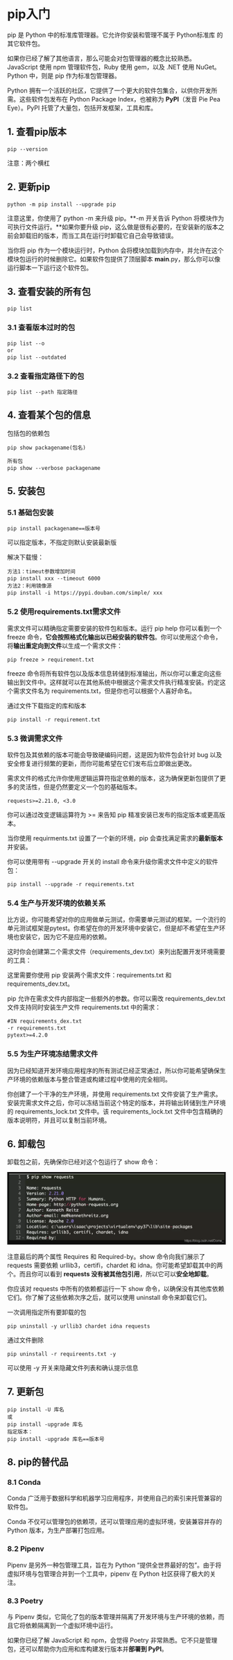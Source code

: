 # pip入门

pip 是 Python 中的标准库管理器。它允许你安装和管理不属于 Python标准库 的其它软件包。

如果你已经了解了其他语言，那么可能会对包管理器的概念比较熟悉。JavaScript 使用 npm 管理软件包，Ruby 使用 gem，以及 .NET 使用 NuGet。Python 中，则是 pip 作为标准包管理器。

Python 拥有一个活跃的社区，它提供了一个更大的软件包集合，以供你开发所需。这些软件包发布在 Python Package Index，也被称为 **PyPI**（发音 Pie Pea Eye）。PyPI 托管了大量包，包括开发框架，工具和库。



## 1. 查看pip版本

```
pip --version
```

注意：两个横杠



## 2. 更新pip

```
python -m pip install --upgrade pip
```

注意这里，你使用了 python -m 来升级 pip。**-m 开关告诉 Python 将模块作为可执行文件运行。**如果你要升级 pip，这么做是很有必要的，在安装新的版本之前会卸载旧的版本，而当工具在运行时卸载它自己会导致错误。

当你将 pip 作为一个模块运行时，Python 会将模块加载到内存中，并允许在这个模块包运行的时候删除它。如果软件包提供了顶层脚本 __main__.py，那么你可以像运行脚本一下运行这个软件包。



## 3. 查看安装的所有包

```
pip list
```

### 3.1 查看版本过时的包

```
pip list --o
or
pip list --outdated
```

### 3.2 查看指定路径下的包

```
pip list --path 指定路径
```



## 4. 查看某个包的信息

包括包的依赖包

```
pip show packagename(包名)
```

```
所有包
pip show --verbose packagename
```



## 5. 安装包

### 5.1 基础包安装

```
pip install packagename==版本号
```

可以指定版本，不指定则默认安装最新版

解决下载慢：

```
方法1：timeut参数增加时间
pip install xxx --timeout 6000
方法2：利用镜像源
pip install -i https://pypi.douban.com/simple/ xxx
```

### 5.2 使用requirements.txt需求文件

需求文件可以精确指定需要安装的软件包和版本。运行 pip help 你可以看到一个 freeze 命令，**它会按照格式化输出以已经安装的软件包**。你可以使用这个命令，将**输出重定向到文件**以生成一个需求文件：

```
pip freeze > requirement.txt
```

freeze 命令将所有软件包以及版本信息转储到标准输出，所以你可以重定向这些输出到文件中。这样就可以在其他系统中根据这个需求文件执行精准安装。约定这个需求文件名为 requirements.txt，但是你也可以根据个人喜好命名。

通过文件下载指定的库和版本

```
pip install -r requirement.txt
```

### 5.3 微调需求文件

软件包及其依赖的版本可能会导致硬编码问题，这是因为软件包会针对 bug 以及安全修复进行频繁的更新，而你可能希望在它们发布后立即做出更改。

需求文件的格式允许你使用逻辑运算符指定依赖的版本，这为确保更新包提供了更多的灵活性，但是仍然要定义一个包的基础版本。

```
requests>=2.21.0, <3.0
```

你可以通过改变逻辑运算符为 >= 来告知 pip 精准安装已发布的指定版本或更高版本。

当你使用 requirments.txt 设置了一个新的环境，pip 会查找满足需求的**最新版本**并安装。

你可以使用带有 --upgrade 开关的 install 命令来升级你需求文件中定义的软件包：

```
pip install --upgrade -r requirements.txt
```

### 5.4 生产与开发环境的依赖关系

比方说，你可能希望对你的应用做单元测试，你需要单元测试的框架。一个流行的单元测试框架是pytest。你希望在你的开发环境中安装它，但是却不希望在生产环境也安装它，因为它不是应用的依赖。

这时你会创建第二个需求文件（requirements_dev.txt）来列出配置开发环境需要的工具：

这里需要你使用 pip 安装两个需求文件：requirements.txt 和 requirements_dev.txt。

pip 允许在需求文件内部指定一些额外的参数。你可以需改 requirements_dev.txt 文件支持同时安装生产文件 requirements.txt 中的需求：

```
#IN requirements_dex.txt
-r requirements.txt
pytext>=4.2.0
```

### 5.5 为生产环境冻结需求文件

因为已经知道开发环境应用程序的所有测试已经正常通过，所以你可能希望确保生产环境的依赖版本与整合管道或构建过程中使用的完全相同。

你创建了一个干净的生产环境，并使用 requirements.txt 文件安装了生产需求。安装完需求文件之后，你可以冻结当前这个特定的版本，并将输出转储到生产环境的 requirements_lock.txt 文件中。该 requirements_lock.txt 文件中包含精确的版本说明符，并且可以复制当前环境。



## 6. 卸载包

卸载包之前，先确保你已经对这个包运行了 show 命令：

![img](assets/20190502182410432.png)

注意最后的两个属性 Requires 和 Required-by。show 命令向我们展示了 requests 需要依赖 urllib3，certifi，chardet 和 idna。你可能希望卸载其中的两个。而且你可以看到 **requests 没有被其他包引用**，所以它可以**安全地卸载**。

你应该对 requests 中所有的依赖都运行一下 show 命令，以确保没有其他库依赖它们。你了解了这些依赖次序之后，就可以使用 uninstall 命令来卸载它们。

一次调用指定所有要卸载的包

```
pip uninstall -y urllib3 chardet idna requests
```

通过文件删除

```
pip uninstall -r requireents.txt -y
```

可以使用 -y 开关来隐藏文件列表和确认提示信息



## 7. 更新包

```
pip install -U 库名
或
pip install -upgrade 库名
指定版本：
pip install -upgrade 库名==版本号
```



## 8. pip的替代品

### 8.1 Conda

Conda 广泛用于数据科学和机器学习应用程序，并使用自己的索引来托管兼容的软件包。

Conda 不仅可以管理包的依赖项，还可以管理应用的虚拟环境，安装兼容并存的 Python 版本，为生产部署打包应用。

### 8.2 Pipenv

Pipenv 是另外一种包管理工具，旨在为 Python “提供全世界最好的包”。由于将虚拟环境与包管理合并到一个工具中，pipenv 在 Python 社区获得了极大的关注。

### 8.3 Poetry

与 Pipenv 类似，它简化了包的版本管理并隔离了开发环境与生产环境的依赖，而且它将依赖隔离到一个虚拟环境中运行。

如果你已经了解 JavaScript 和 npm，会觉得 Poetry 非常熟悉。它不只是管理包，还可以帮助你为应用和库构建发行版本并**部署到 PyPI**。